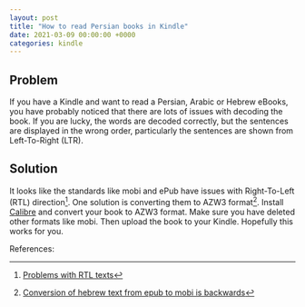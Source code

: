 ```yaml
---
layout: post
title: "How to read Persian books in Kindle"
date: 2021-03-09 00:00:00 +0000
categories: kindle
---
```


## Problem

If you have a Kindle and want to read a Persian, Arabic or Hebrew eBooks, you have probably noticed that there are lots of issues with decoding the book. If you are lucky, the words are decoded correctly, but the sentences are displayed in the wrong order, particularly the sentences are shown from Left-To-Right (LTR).

## Solution

It looks like the standards like mobi and ePub have issues with Right-To-Left (RTL) direction[^1]. One solution is converting them to AZW3 format[^2]. Install [Calibre](https://calibre-ebook.com/) and convert your book to AZW3 format. Make sure you have deleted other formats like mobi. Then upload the book to your Kindle. Hopefully this works for you.

References:

[^1]: [Problems with RTL texts](http://www.mobileread.mobi/forums/showthread.php?t=118874)
[^2]: [Conversion of hebrew text from epub to mobi is backwards](https://bugs.launchpad.net/calibre/+bug/1073414)
